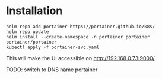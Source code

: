 # Installation

```
helm repo add portainer https://portainer.github.io/k8s/
helm repo update
helm install --create-namespace -n portainer portainer portainer/portainer
kubectl apply -f portainer-svc.yaml
```

This will make the UI accessible on http://192.168.0.73:9000/.

TODO: switch to DNS name portainer
